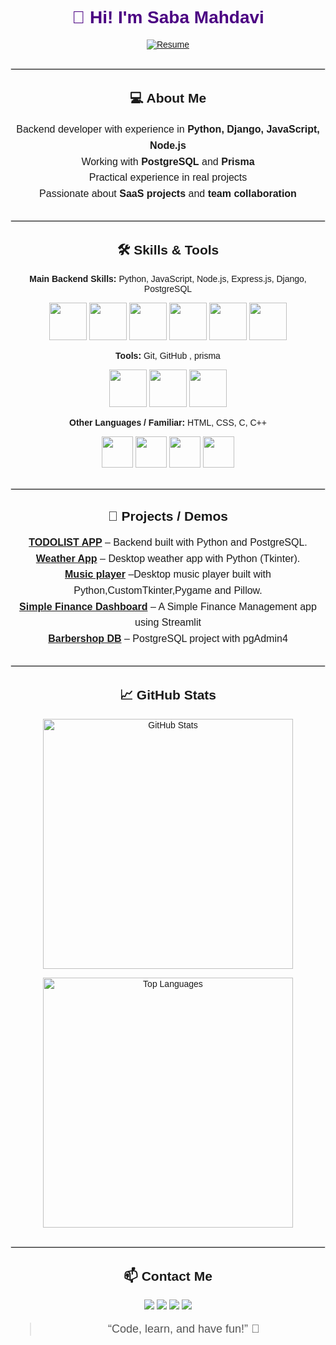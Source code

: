 <div align="center" style="font-family: Arial, sans-serif;">

<h1 style="color:#4b0082;">👋 Hi! I'm Saba Mahdavi</h1>

<a href="https://drive.google.com/file/d/1NcVLAtr2JkATqiYS2cSrRMl6ja44K5_A/view">
  <img src="https://img.shields.io/badge/Resume-PDF-red?style=for-the-badge&logo=adobe" alt="Resume"/>
</a>


<hr style="border:1px solid #e0e0e0; margin:30px 0;">

<h2>💻 About Me</h2>
<p style="max-width:700px; margin:auto; font-size:16px; line-height:1.6;">
Backend developer with experience in <b>Python, Django, JavaScript, Node.js</b><br>
Working with <b>PostgreSQL</b> and <b>Prisma</b><br>
Practical experience in real projects<br>
Passionate about <b>SaaS projects</b> and <b>team collaboration</b>
</p>

<hr style="border:1px solid #e0e0e0; margin:30px 0;">

<h2>🛠️ Skills & Tools</h2>

<p align="center">
<b>Main Backend Skills:</b> Python, JavaScript, Node.js, Express.js, Django, PostgreSQL
</p>

<p align="center">
<img src="https://img.icons8.com/?size=100&id=l75OEUJkPAk4&format=png&color=000000" width="60"/>
<img src="https://img.icons8.com/?size=100&id=42769&format=png&color=000000" width="60"/>
<img src="https://img.icons8.com/?size=100&id=54087&format=png&color=000000" width="60"/>
<img src="https://img.icons8.com/?size=100&id=SDVmtZ6VBGXt&format=png&color=000000" width="60"/>
<img src="https://img.icons8.com/?size=100&id=9ESZMOeUioJS&format=png&color=000000" width="60"/>
<img src="https://img.icons8.com/?size=100&id=38561&format=png&color=000000" width="60"/>

</p>


<p align="center">
<b>Tools:</b> Git, GitHub , prisma
</p>

<p align="center">
<img src="https://img.icons8.com/?size=100&id=20906&format=png&color=000000" width="60"/>
<img src="https://img.icons8.com/?size=100&id=12599&format=png&color=000000" width="60"/>
<img src="https://img.icons8.com/?size=100&id=aqb9SdV9P8oC&format=png&color=000000" width="60"/>
</p>

<p align="center">
<b>Other Languages / Familiar:</b> HTML, CSS, C, C++
</p>

<p align="center">
<img src="https://img.icons8.com/?size=100&id=v8RpPQUwv0N8&format=png&color=000000" width="50"/>
<img src="https://img.icons8.com/?size=100&id=21278&format=png&color=000000" width="50"/>
<img src="https://img.icons8.com/?size=100&id=40670&format=png&color=000000" width="50"/>
<img src="https://img.icons8.com/?size=100&id=40669&format=png&color=000000" width="50"/>
</p>



<hr style="border:1px solid #e0e0e0; margin:30px 0;">

<h2>📂 Projects / Demos</h2>
<p style="max-width:700px; margin:auto; font-size:16px; line-height:1.6; text-align:center;">
<b><a href="https://github.com/Sabamahdavi84/TODOLIST">TODOLIST APP</a></b> – Backend built with Python and PostgreSQL.<br>
<b><a href="https://github.com/Sabamahdavi84/weather-app">Weather App</a></b> – Desktop weather app with Python (Tkinter).<br>
<b><a href="https://github.com/Sabamahdavi84/Music-player">Music player</a></b> –Desktop music player built with Python,CustomTkinter,Pygame and Pillow.<br>
<b><a href="https://github.com/Sabamahdavi84/simple-finance-dashboard">Simple Finance Dashboard</a></b> – A Simple Finance Management app using Streamlit<br>
<b><a href="https://github.com/Sabamahdavi84/barbershop-database">Barbershop DB</a></b> – PostgreSQL project with pgAdmin4
</p>



<hr style="border:1px solid #e0e0e0; margin:30px 0;">

<h2>📈 GitHub Stats </h2>
<p align="center">
  <img src="https://github-readme-stats.vercel.app/api?username=Sabamahdavi84&show_icons=true&theme=radical" alt="GitHub Stats" width="400"/>
</p>

<p align="center">
  <img src="https://github-readme-stats.vercel.app/api/top-langs/?username=Sabamahdavi84&layout=compact&theme=radical" alt="Top Languages" width="400"/>
</p>


<hr style="border:1px solid #e0e0e0; margin:30px 0;">

<h2>📫 Contact Me</h2>
<p>
<a href="mailto:sabamahdavi8400@gmail.com"><img src="https://img.shields.io/badge/Email-sabamahdavi8400@gmail.com-red?style=for-the-badge&logo=gmail" /></a>
<a href="https://github.com/Sabamahdavi84"><img src="https://img.shields.io/badge/GitHub-Sabamahdavi84-black?style=for-the-badge&logo=github" /></a>
<a href="https://www.linkedin.com/in/saba-mahdavi84/"><img src="https://img.shields.io/badge/LinkedIn-sabamahdavi84-blue?style=for-the-badge&logo=linkedin" /></a>
<a href="https://t.me/sbaBackDev"><img src="https://img.shields.io/badge/Telegram-@sbaBackDev-blue?style=for-the-badge&logo=telegram" /></a>
</p>

<blockquote style="font-size:18px; color:#555;">“Code, learn, and have fun!” 🚀</blockquote>

</div>

